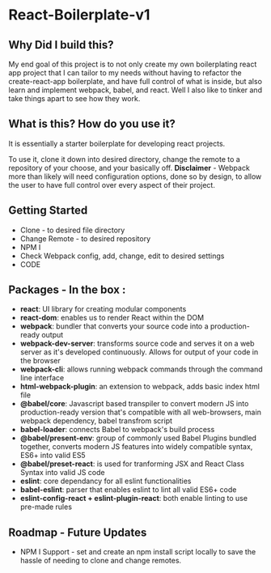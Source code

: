 # React-Boilerplate-v1

## Why Did I build this?
My end goal of this project is to not only create my own boilerplating react app
project that I can tailor to my needs without having to refactor the create-react-app
boilerplate, and have full control of what is inside, but also learn and implement
webpack, babel, and react. Well I also like to tinker and take things apart to see
how they work.

## What is this? How do you use it?
It is essentially a starter boilerplate for developing react projects. 

To use it, clone it down into desired directory, change the remote to a repository
of your choose, and your basically off. 
**Disclaimer** - Webpack more than likely will need configuration options, done so 
by design, to allow the user to have full control over every aspect of their project.

## Getting Started 

- Clone - to desired file directory
- Change Remote - to desired repository
- NPM I
- Check Webpack config, add, change, edit to desired settings
- CODE

## Packages - In the box :                                                                                                      
  
   - **react**: UI library for creating modular components                             
   - **react-dom**: enables us to render React within the DOM                          
   - **webpack**: bundler that converts your source code into a production-ready output
   - **webpack-dev-server**: transforms source code and serves it on a web server as it's developed continuously. Allows for output of your code in the browser
   - **webpack-cli**: allows running webpack commands through the command line interface 
   -  **html-webpack-plugin**: an extension to webpack, adds basic index html file   
   -  **@babel/core**: Javascript based transpiler to convert modern JS into production-ready 
       version that's compatible with all web-browsers, main webpack dependency, babel transfrom script                              
   - **babel-loader**: connects Babel to webpack's build process
   - **@babel/present-env**: group of commonly used Babel Plugins bundled together, converts modern JS features into widely compatible syntax, ES6+ into valid ES5
   - **@babel/preset-react**: is used for tranforming JSX and React Class Syntax into valid JS code
   - **eslint**: core dependancy for all eslint functionalities
   - **babel-eslint**: parser that enables eslint to lint all valid ES6+ code
   - **eslint-config-react + eslint-plugin-react**: both enable linting to use pre-made rules

## Roadmap - Future Updates
- NPM I Support - set and create an npm install script locally to save the hassle of 
needing to clone and change remotes.

